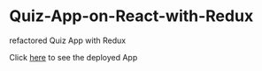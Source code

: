 # Quiz-App-on-React-with-Redux
refactored Quiz App with Redux

Click [here](https://react-quiz-59330.web.app/) to see the deployed App
